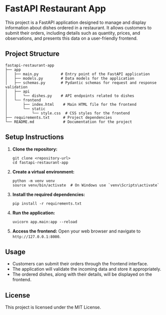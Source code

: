 # FastAPI Restaurant App

This project is a FastAPI application designed to manage and display information about dishes ordered in a restaurant. It allows customers to submit their orders, including details such as quantity, prices, and observations, and presents this data on a user-friendly frontend.

## Project Structure

```
fastapi-restaurant-app
├── app
│   ├── main.py          # Entry point of the FastAPI application
│   ├── models.py        # Data models for the application
│   ├── schemas.py       # Pydantic schemas for request and response validation
│   ├── api
│   │   └── dishes.py    # API endpoints related to dishes
│   └── frontend
│       ├── index.html    # Main HTML file for the frontend
│       └── static
│           └── style.css  # CSS styles for the frontend
├── requirements.txt      # Project dependencies
└── README.md             # Documentation for the project
```

## Setup Instructions

1. **Clone the repository:**
   ```
   git clone <repository-url>
   cd fastapi-restaurant-app
   ```

2. **Create a virtual environment:**
   ```
   python -m venv venv
   source venv/bin/activate  # On Windows use `venv\Scripts\activate`
   ```

3. **Install the required dependencies:**
   ```
   pip install -r requirements.txt
   ```

4. **Run the application:**
   ```
   uvicorn app.main:app --reload
   ```

5. **Access the frontend:**
   Open your web browser and navigate to `http://127.0.0.1:8000`.

## Usage

- Customers can submit their orders through the frontend interface.
- The application will validate the incoming data and store it appropriately.
- The ordered dishes, along with their details, will be displayed on the frontend.

## License

This project is licensed under the MIT License.